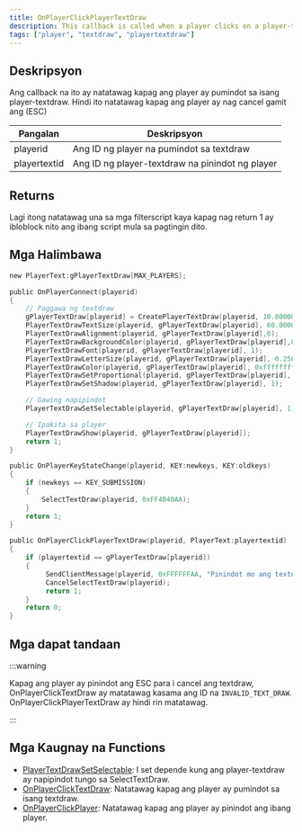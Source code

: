 ```yaml
---
title: OnPlayerClickPlayerTextDraw
description: This callback is called when a player clicks on a player-textdraw.
tags: ["player", "textdraw", "playertextdraw"]
---
```


## Deskripsyon

Ang callback na ito ay natatawag kapag ang player ay pumindot sa isang player-textdraw. Hindi ito natatawag kapag ang player ay nag cancel gamit ang (ESC)

| Pangalan     | Deskripsyon                                             |
| ------------ | ------------------------------------------------------- |
| playerid     | Ang ID ng player na pumindot sa textdraw                |
| playertextid | Ang ID ng player-textdraw na pinindot ng player         |

## Returns

Lagi itong natatawag una sa mga filterscript kaya kapag nag return 1 ay ibloblock nito ang ibang script mula sa pagtingin dito.

## Mga Halimbawa

```c
new PlayerText:gPlayerTextDraw[MAX_PLAYERS];

public OnPlayerConnect(playerid)
{
    // Paggawa ng textdraw
    gPlayerTextDraw[playerid] = CreatePlayerTextDraw(playerid, 10.000000, 141.000000, "MyTextDraw");
    PlayerTextDrawTextSize(playerid, gPlayerTextDraw[playerid], 60.000000, 20.000000);
    PlayerTextDrawAlignment(playerid, gPlayerTextDraw[playerid],0);
    PlayerTextDrawBackgroundColor(playerid, gPlayerTextDraw[playerid],0x000000ff);
    PlayerTextDrawFont(playerid, gPlayerTextDraw[playerid], 1);
    PlayerTextDrawLetterSize(playerid, gPlayerTextDraw[playerid], 0.250000, 1.000000);
    PlayerTextDrawColor(playerid, gPlayerTextDraw[playerid], 0xffffffff);
    PlayerTextDrawSetProportional(playerid, gPlayerTextDraw[playerid], 1);
    PlayerTextDrawSetShadow(playerid, gPlayerTextDraw[playerid], 1);

    // Gawing napipindot
    PlayerTextDrawSetSelectable(playerid, gPlayerTextDraw[playerid], 1);

    // Ipakita sa player
    PlayerTextDrawShow(playerid, gPlayerTextDraw[playerid]);
    return 1;
}

public OnPlayerKeyStateChange(playerid, KEY:newkeys, KEY:oldkeys)
{
    if (newkeys == KEY_SUBMISSION)
    {
        SelectTextDraw(playerid, 0xFF4040AA);
    }
    return 1;
}

public OnPlayerClickPlayerTextDraw(playerid, PlayerText:playertextid)
{
    if (playertextid == gPlayerTextDraw[playerid])
    {
         SendClientMessage(playerid, 0xFFFFFFAA, "Pinindot mo ang textdraw.");
         CancelSelectTextDraw(playerid);
         return 1;
    }
    return 0;
}
```

## Mga dapat tandaan

:::warning

Kapag ang player ay pinindot ang ESC para i cancel ang textdraw, OnPlayerClickTextDraw ay matatawag kasama ang ID na `INVALID_TEXT_DRAW`. OnPlayerClickPlayerTextDraw ay hindi rin matatawag.

:::

## Mga Kaugnay na Functions

- [PlayerTextDrawSetSelectable](../functions/PlayerTextDrawSetSelectable.md): I set depende kung ang player-textdraw ay napipindot tungo sa SelectTextDraw.
- [OnPlayerClickTextDraw](../callbacks/OnPlayerClickTextDraw.md): Natatawag kapag ang player ay pumindot sa isang textdraw.
- [OnPlayerClickPlayer](../callbacks/OnPlayerClickPlayer.md): Natatawag kapag ang player ay pinindot ang ibang player.
